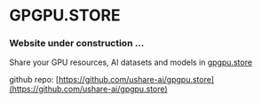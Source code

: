 # GPGPU.STORE

### Website under construction ... 

Share your GPU resources, AI datasets and models in [gpgpu.store](gpgpu.store)

github repo: [https://github.com/ushare-ai/gpgpu.store](https://github.com/ushare-ai/gpgpu.store)

